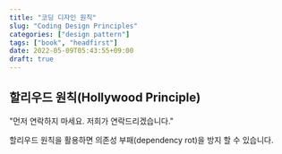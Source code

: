 ```yaml
---
title: "코딩 디자인 원칙"
slug: "Coding Design Principles"
categories: ["design pattern"]
tags: ["book", "headfirst"]
date: 2022-05-09T05:43:55+09:00
draft: true
---
```


## 할리우드 원칙(Hollywood Principle)

"먼저 연락하지 마세요. 저희가 연락드리겠습니다."

할리우드 원칙을 활용하면 의존성 부패(dependency rot)을 방지 할 수 있습니다. 


